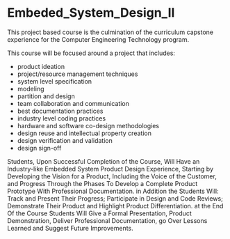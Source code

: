 # Embeded_System_Design_II

This project based course is the culmination of the curriculum capstone experience for the Computer Engineering Technology program. 

This course will be focused around a project that includes:

- product ideation
- project/resource management techniques
- system level specification
- modeling
- partition and design
- team collaboration and communication
- best documentation practices
- industry level coding practices
- hardware and software co-design methodologies
- design reuse and intellectual property creation
- design verification and validation
- design sign-off

Students, Upon  Successful Completion  of the  Course, Will  Have an  Industry-like Embedded  System Product  Design Experience,
Starting by  Developing the  Vision for  a Product, Including  the Voice  of the Customer,  and Progress  Through the  Phases To
Develop a  Complete Product Prototype With  Professional Documentation. in Addition  the Students Will: Track  and Present Their
Progress; Participate in  Design and Code Reviews; Demonstrate  Their Product and Highlight Product Differentiation.  at the End
Of the  Course Students  Will Give a  Formal Presentation,  Product Demonstration, Deliver  Professional Documentation,  go Over
Lessons Learned and Suggest Future Improvements.

